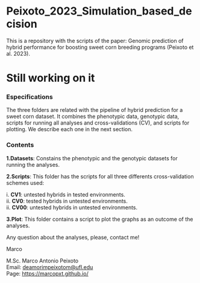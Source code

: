 # Peixoto_2023_Simulation_based_decision

This is a repository with the scripts of the paper: Genomic prediction of hybrid performance for boosting sweet corn breeding programs (Peixoto et al. 2023).

# Still working on it

### Especifications

The three folders are related with the pipeline of hybrid prediction for a sweet corn dataset. It combines the phenotypic data, genotypic data, scripts for running all analyses and cross-validations (CV), and scripts for plotting. We describe each one in the next section.

### Contents

**1.Datasets**: Constains the phenotypic and the genotypic datasets for running the analyses.


**2.Scripts**: This folder has the scripts for all three differents cross-validation schemes used:

i. **CV1**: untested hybrids in tested environments.  
ii. **CV0**: tested hybrids in untested environments.  
ii. **CV00**: untested hybrids in untested environments.  


**3.Plot**: This folder contains a script to plot the graphs as an outcome of the analyses.



Any question about the analyses, please, contact me!

Marco


M.Sc. Marco Antonio Peixoto  
Email: deamorimpeixotom@ufl.edu  
Page: https://marcopxt.github.io/  


